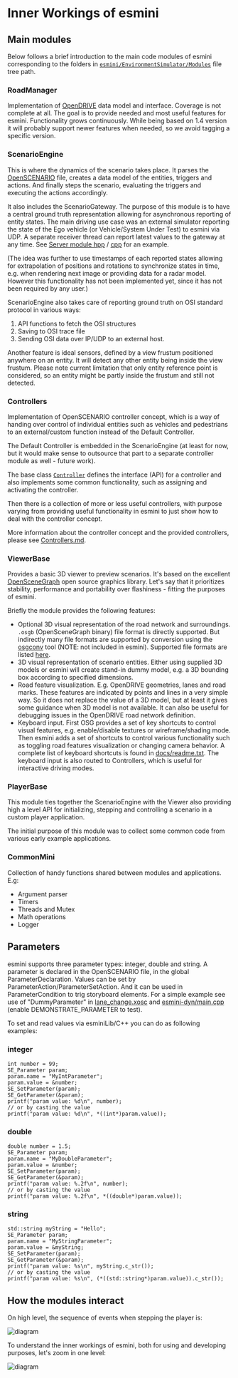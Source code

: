 # Inner Workings of esmini

## Main modules
Below follows a brief introduction to the main code modules of esmini corresponding to the folders in [`esmini/EnvironmentSimulator/Modules`](https://github.com/esmini/esmini/tree/master/EnvironmentSimulator/Modules) file tree path.

### RoadManager
Implementation of [OpenDRIVE](https://www.asam.net/standards/detail/opendrive/) data model and interface. Coverage is not complete at all. The goal is to provide needed and most useful features for esmini. Functionality grows continuously. While being based on 1.4 version it will probably support newer features when needed, so we avoid tagging a specific version.

### ScenarioEngine

This is where the dynamics of the scenario takes place. It parses the [OpenSCENARIO](https://www.asam.net/standards/detail/openscenario/) file, creates a data model of the entities, triggers and actions. And finally steps the scenario, evaluating the triggers and executing the actions accordingly.

It also includes the ScenarioGateway. The purpose of this module is to have a central ground truth representation allowing for asynchronous reporting of entity states. The main driving use case was an external simulator reporting the state of the Ego vehicle (or Vehicle/System Under Test) to esmini via UDP. A separate receiver thread can report latest values to the gateway at any time. See [Server module hpp](https://github.com/esmini/esmini/blob/master/EnvironmentSimulator/Modules/ScenarioEngine/SourceFiles/Server.hpp) / [cpp](https://github.com/esmini/esmini/blob/master/EnvironmentSimulator/Modules/ScenarioEngine/SourceFiles/Server.cpp) for an example.

(The idea was further to use timestamps of each reported states allowing for extrapolation of positions and rotations to synchronize states in time, e.g. when rendering next image or providing data for a radar model. However this functionality has not been implemented yet, since it has not been required by any user.)

ScenarioEngine also takes care of reporting ground truth on OSI standard protocol in various ways:
1. API functions to fetch the OSI structures 
2. Saving to OSI trace file 
3. Sending OSI data over IP/UDP to an external host.

Another feature is ideal sensors, defined by a view frustum positioned anywhere on an entity. It will detect any other entity being inside the view frustum. Please note current limitation that only entity reference point is considered, so an entity might be partly inside the frustum and still not detected. 


### Controllers
Implementation of OpenSCENARIO  controller concept, which is a way of handing over control of individual entities such as vehicles and pedestrians to an external/custom function instead of the Default Controller.

The Default Controller is embedded in the ScenarioEngine (at least for now, but it would make sense to outsource that part to a separate controller module as well - future work).

The base class [`Controller`](https://github.com/esmini/esmini/blob/b996d69d9d84ec66745e6b701e8fc90ab75f998e/EnvironmentSimulator/Modules/Controllers/Controller.hpp#L30) defines the interface (API) for a controller and also implements some common functionality, such as assigning and activating the controller.

Then there is a collection of more or less useful controllers, with purpose varying from providing useful functionality in esmini to just show how to deal with the controller concept.

More information about the controller concept and the provided controllers, please see [Controllers.md](https://github.com/esmini/esmini/blob/master/docs/Controllers.md).


### ViewerBase

Provides a basic 3D viewer to preview scenarios. It's based on the excellent [OpenSceneGraph](http://www.openscenegraph.org/) open source graphics library. Let's say that it prioritizes stability, performance and portability over flashiness - fitting the purposes of esmini.

Briefly the module provides the following features:

- Optional 3D visual representation of the road network and surroundings. `.osgb` (OpenSceneGraph binary) file format is directly supported. But indirectly many file formats are supported by conversion using the [osgconv](http://www.openscenegraph.org/index.php/documentation/user-guides/55-osgconv) tool (NOTE: not included in esmini). Supported file formats are listed [here](http://www.openscenegraph.org/index.php/documentation/user-guides/61-osgplugins).
- 3D visual representation of scenario entities. Either using supplied 3D models or esmini will create stand-in dummy model, e.g. a 3D bounding box according to specified dimensions.
- Road feature visualization. E.g. OpenDRIVE geometries, lanes and road marks. These features are indicated by points and lines in a very simple way. So it does not replace the value of a 3D model, but at least it gives some guidance when 3D model is not available. It can also be useful for debugging issues in the OpenDRIVE road network definition.
- Keyboard input. First OSG provides a set of key shortcuts to control visual features, e.g. enable/disable textures or wireframe/shading mode. Then esmini adds a set of shortcuts to control various functionality such as toggling road features visualization or changing camera behavior. A complete list of keyboard shortcuts is found in [docs/readme.txt](https://github.com/esmini/esmini/blob/master/docs/readme.txt). The keyboard input is also routed to Controllers, which is useful for interactive driving modes.

### PlayerBase

This module ties together the ScenarioEngine with the Viewer also providing high a level API for initializing, stepping and controlling a scenario in a custom player application. 

The initial purpose of this module was to collect some common code from various early example applications.


### CommonMini
Collection of handy functions shared between modules and applications. E.g:
- Argument parser
- Timers
- Threads and Mutex
- Math operations
- Logger

## Parameters
esmini supports three parameter types: integer, double and string. A parameter is declared in the OpenSCENARIO file, in the global ParameterDeclaration. Values can be set by ParameterAction/ParameterSetAction. And it can be used in ParameterCondition to trig storyboard elements. For a simple example see use of "DummyParameter" in [lane_change.xosc](https://github.com/esmini/esmini/blob/master/resources/xosc/lane_change.xosc) and [esmini-dyn/main.cpp](https://github.com/esmini/esmini/blob/master/EnvironmentSimulator/Applications/esmini-dyn/main.cpp) (enable DEMONSTRATE_PARAMETER to test).

To set and read values via esminiLib/C++ you can do as following examples:

### integer
```
int number = 99;
SE_Parameter param;
param.name = "MyIntParameter";
param.value = &number;
SE_SetParameter(param);
SE_GetParameter(&param);
printf("param value: %d\n", number);
// or by casting the value
printf("param value: %d\n", *((int*)param.value));
```
### double
```
double number = 1.5;
SE_Parameter param;
param.name = "MyDoubleParameter";
param.value = &number;
SE_SetParameter(param);
SE_GetParameter(&param);
printf("param value: %.2f\n", number);
// or by casting the value
printf("param value: %.2f\n", *((double*)param.value));
```
### string
```
std::string myString = "Hello";
SE_Parameter param;
param.name = "MyStringParameter";
param.value = &myString;
SE_SetParameter(param);
SE_GetParameter(&param);
printf("param value: %s\n", myString.c_str());
// or by casting the value
printf("param value: %s\n", (*((std::string*)param.value)).c_str());
```
## How the modules interact

On high level, the sequence of events when stepping the player is:

![diagram](https://github.com/esmini/esmini/blob/master/docs/esmini-frame-basic.png "frame sequence - detailed")

To understand the inner workings of esmini, both for using and developing purposes, let's zoom in one level:

![diagram](https://github.com/esmini/esmini/blob/master/docs/esmini-frame-detailed.png "frame sequence - detailed")
